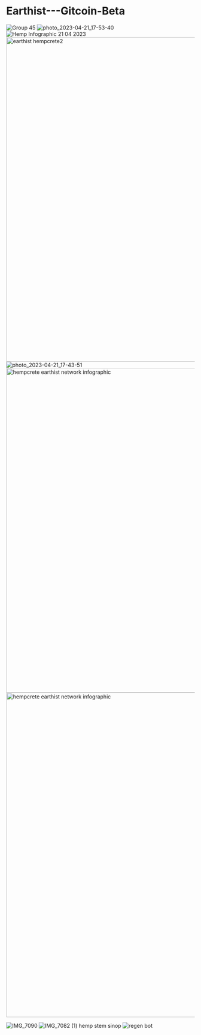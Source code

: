 # Earthist---Gitcoin-Beta
![Group 45](https://user-images.githubusercontent.com/100850034/233664378-d723cdd7-48d9-4f0a-839f-414125462c26.png)
![photo_2023-04-21_17-53-40](https://user-images.githubusercontent.com/100850034/233671727-552a3a6b-ae66-4bc6-b24f-259509307d79.jpg)
![Hemp Infographic 21 04 2023](https://user-images.githubusercontent.com/100850034/233671817-4a57dd31-d12f-4b28-b309-07b83951f2c2.png)
<img width="867" alt="earthist hempcrete2" src="https://user-images.githubusercontent.com/100850034/233677487-cc91350a-5498-4d33-a4ce-206789172a21.png">
![photo_2023-04-21_17-43-51](https://user-images.githubusercontent.com/100850034/233677605-9865fa97-4cb3-4a16-b8b7-d27ebe4048fb.jpg)
<img width="867" alt="hempcrete earthist network infographic" src="https://user-images.githubusercontent.com/100850034/233739739-2edfc713-1601-4df8-bdf9-736d3a148de9.png">
<img width="867" alt="hempcrete earthist network infographic" src="https://user-images.githubusercontent.com/100850034/233742831-c87e077b-8655-48d1-984c-c6051dcb7747.png">

![IMG_7090](https://user-images.githubusercontent.com/100850034/233742990-8676c477-bb97-49a1-8bea-fa1033704056.jpg)
![IMG_7082 (1) hemp stem sinop](https://user-images.githubusercontent.com/100850034/233743569-147260fb-ecd9-4543-8f2b-6ab86e193b9f.jpg)
![regen bot](https://user-images.githubusercontent.com/100850034/233744194-56db93b9-e99b-4a72-a974-a5f4287df0d8.jpg)
